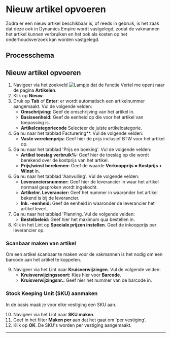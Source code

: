 # Nieuw artikel opvoeren

Zodra er een nieuw artikel beschikbaar is, of reeds in gebruik, is het zaak dat deze ook in Dynamics Empire wordt vastgelegd, zodat de vakmannen het artikel kunnen verbruiken en het ook als kosten op het onderhoudsverzoek kan worden vastgelegd.

## Processchema

## Nieuw artikel opvoeren

1. Navigeer via het zoekveld ![Lampje dat de functie Vertel me opent](https://docs.microsoft.com/nl-NL/dynamics365/business-central/media/ui-search/search_small.png "Vertel me wat u wilt doen") naar de pagina **Artikelen**.
2. Klik op  **Nieuw**.
3. Druk op **Tab** of **Enter**: er wordt automatisch een artikelnummer aangemaakt. Vul de volgende velden:
	* **Omschrijving:** Geef de omschrijving van het artikel in. 
	* **Basiseenheid:** Geef de eenheid op die voor het artikel van toepassing is. 
	* **Artikelcategoriecode** Selecteer de juiste artikelcategorie. 
4.  Ga nu naar het tabblad Facturering**. Vul de volgende velden:
	* **Vaste verrekenprijs:** Geef hier de prijs inclusief BTW voor het artikel op. 
5.  Ga nu naar het tabblad 'Prijs en boeking'. Vul de volgende velden:
	* **Artikel toeslag verbruik%:** Geef hier de toeslag op die wordt berekend over de kostprijs van het artikel. 
	* **Prijs/winst berekenen:** Geef de waarde **Verkoopprijs = Kostprijs + Winst** in. 
6.  Ga nu naar het tabblad 'Aanvulling'. Vul de volgende velden:
	* **Leveranciersnummer:** Geef hier de leverancier in waar het artikel normaal gesproken wordt ingekocht. 
 	* **Artikelnr. Leverancier:** Geef het nummer in waaronder het artikel bekend is bij de leverancier. 
 	* **Ink. -eenheid:** Geef de eenheid in waaronder de leverancier het artikel levert. 
7.  Ga nu naar het tabblad 'Planning. Vul de volgende velden:
	* **Bestelbeleid:** Geef hier het maximum qua bestellen in. 
8. Klik in het Lint op **Speciale prijzen instellen**. Geef de inkoopprijs per leverancier op. 

### Scanbaar maken van artikel

Om een artikel scanbaar te maken voor de vakmannen is het nodig om een barcode aan het artikel te koppelen.

9. Navigeer via het Lint naar **Kruisverwijzingen**. Vul de volgende velden:
	* **Kruisverwijzingssoort:** Kies hier voor **Barcode**. 
	* **Kruisverwijzingsnr.:** Geef hier het nummer van de barcode in. 

### Stock Keeping Unit (SKU) aanmaken
In de basis maak je voor elke vestiging een SKU aan. 

10. Navigeer via het Lint naar **SKU maken**.
11. Geef in het filter **Maken per** aan dat het gaat om 'per vestiging'. 
12. Klik op **OK**. De SKU's worden per vestiging aangemaakt. 



<hr>

<!--stackedit_data:
eyJoaXN0b3J5IjpbLTE0ODY5ODQ5NSwtNzM2Mzg2MDk2XX0=
-->